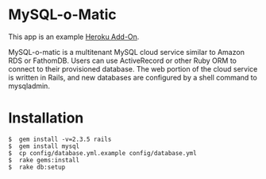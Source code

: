 # MySQL-o-Matic #

This app is an example <a href="http://addons.heroku.com">Heroku Add-On</a>.

MySQL-o-matic is a multitenant MySQL cloud service similar to Amazon RDS or FathomDB. Users can use ActiveRecord or other Ruby ORM to connect to their provisioned database. The web portion of the cloud service is written in Rails, and new databases are configured by a shell command to mysqladmin.

# Installation

    $  gem install -v=2.3.5 rails
    $  gem install mysql
    $  cp config/database.yml.example config/database.yml
    $  rake gems:install
    $  rake db:setup
